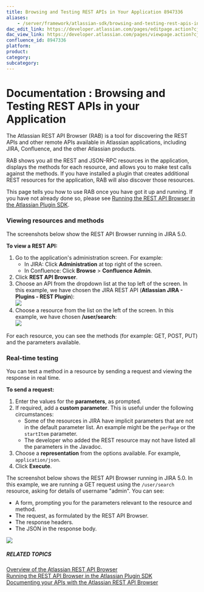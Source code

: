 ```yaml
---
title: Browsing and Testing REST APIs in Your Application 8947336
aliases:
    - /server/framework/atlassian-sdk/browsing-and-testing-rest-apis-in-your-application-8947336.html
dac_edit_link: https://developer.atlassian.com/pages/editpage.action?cjm=wozere&pageId=8947336
dac_view_link: https://developer.atlassian.com/pages/viewpage.action?cjm=wozere&pageId=8947336
confluence_id: 8947336
platform:
product:
category:
subcategory:
---
```

# Documentation : Browsing and Testing REST APIs in your Application

The Atlassian REST API Browser (RAB) is a tool for discovering the REST APIs and other remote APIs available in Atlassian applications, including JIRA, Confluence, and the other Atlassian products.

RAB shows you all the REST and JSON-RPC resources in the application, displays the methods for each resource, and allows you to make test calls against the methods. If you have installed a plugin that creates additional REST resources for the application, RAB will also discover those resources.

This page tells you how to use RAB once you have got it up and running. If you have not already done so, please see [Running the REST API Browser in the Atlassian Plugin SDK](https://developer.atlassian.com/display/RAB/Running+the+REST+API+Browser+in+the+Atlassian+Plugin+SDK).

### Viewing resources and methods

The screenshots below show the REST API Browser running in JIRA 5.0.

**To view a REST API:**

1.  Go to the application's administration screen. For example:
    -   In JIRA: Click **Administration** at top right of the screen.
    -   In Confluence: Click **Browse** &gt; **Confluence Admin**.
2.  Click **REST API Browser**.
3.  Choose an API from the dropdown list at the top left of the screen. In this example, we have chosen the JIRA REST API (**Atlassian JIRA - Plugins - REST Plugin**):  
    <img src="/server/framework/atlassian-sdk/images/rab-chooseapi.png" class="confluence-thumbnail" />
4.  Choose a resource from the list on the left of the screen. In this example, we have chosen **/user/search**:  
    <img src="/server/framework/atlassian-sdk/images/rab-jirausersearch.png" class="confluence-thumbnail" />

For each resource, you can see the methods (for example: GET, POST, PUT) and the parameters available.

### Real-time testing

You can test a method in a resource by sending a request and viewing the response in real time.

**To send a request:**

1.  Enter the values for the **parameters**, as prompted.
2.  If required, add a **custom parameter**. This is useful under the following circumstances:
    -   Some of the resources in JIRA have implicit parameters that are not in the default parameter list. An example might be the `perPage` or the `startItem` parameter.
    -   The developer who added the REST resource may not have listed all the parameters in the Javadoc.
3.  Choose a **representation** from the options available. For example, `application/json`.
4.  Click **Execute**.

The screenshot below shows the REST API Browser running in JIRA 5.0. In this example, we are running a GET request using the `/user/search` resource, asking for details of username "admin". You can see:

-   A form, prompting you for the parameters relevant to the resource and method.
-   The request, as formulated by the REST API Browser.
-   The response headers.
-   The JSON in the response body.

<img src="/server/framework/atlassian-sdk/images/rab-testapi.png" class="confluence-thumbnail" />

##### RELATED TOPICS

<a href="/pages/createpage.action?spaceKey=RAB&amp;title=Overview+of+the+Atlassian+REST+API+Browser" class="createlink">Overview of the Atlassian REST API Browser</a>  
[Running the REST API Browser in the Atlassian Plugin SDK](https://developer.atlassian.com/display/RAB/Running+the+REST+API+Browser+in+the+Atlassian+Plugin+SDK)  
[Documenting your APIs with the Atlassian REST API Browser](https://developer.atlassian.com/display/RAB/Documenting+your+APIs+with+the+Atlassian+REST+API+Browser)

























